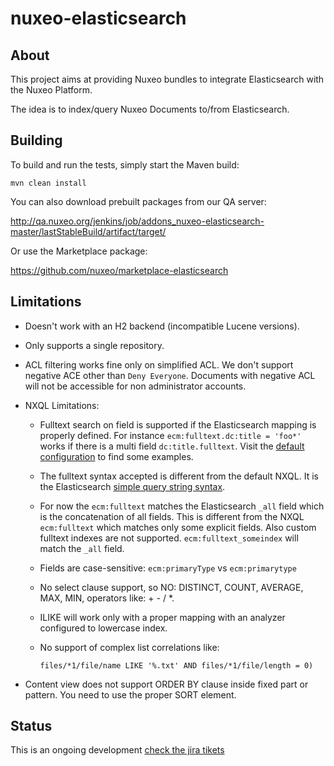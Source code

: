 nuxeo-elasticsearch
===================

## About

This project aims at providing Nuxeo bundles to integrate
Elasticsearch with the Nuxeo Platform.

The idea is to index/query Nuxeo Documents to/from Elasticsearch.

## Building

To build and run the tests, simply start the Maven build:

    mvn clean install

You can also download prebuilt packages from our QA server:

http://qa.nuxeo.org/jenkins/job/addons_nuxeo-elasticsearch-master/lastStableBuild/artifact/target/

Or use the Marketplace package:

https://github.com/nuxeo/marketplace-elasticsearch

## Limitations

- Doesn't work with an H2 backend (incompatible Lucene versions).

- Only supports a single repository.

- ACL filtering works fine only on simplified ACL. We don't support
  negative ACE other than `Deny Everyone`. Documents with negative ACL
  will not be accessible for non administrator accounts.

- NXQL Limitations:

  - Fulltext search on field is supported if the Elasticsearch mapping
	is properly defined. For instance `ecm:fulltext.dc:title = 'foo*'`
	works if there is a multi field `dc:title.fulltext`. Visit the
	[default configuration](https://github.com/nuxeo/nuxeo-elasticsearch/blob/master/nuxeo-elasticsearch-core/src/main/resources/OSGI-INF/elasticsearch-default-index-contrib.xml)
	to find some examples.
  - The fulltext syntax accepted is different from the default NXQL.
    It is the Elasticsearch
    [simple query string syntax](http://www.elasticsearch.org/guide/en/elasticsearch/reference/current/query-dsl-simple-query-string-query.html#_simple_query_string_syntax).
  - For now the `ecm:fulltext` matches the Elasticsearch `_all` field
    which is the concatenation of all fields. This is different from
    the NXQL `ecm:fulltext` which matches only some explicit fields.
    Also custom fulltext indexes are not supported.
    `ecm:fulltext_someindex` will match the `_all` field.
  - Fields are case-sensitive: `ecm:primaryType` vs `ecm:primarytype`
  - No select clause support, so NO: DISTINCT, COUNT, AVERAGE, MAX,
    MIN, operators like: + - / *.
  - ILIKE will work only with a proper mapping with an analyzer
    configured to lowercase index.
  - No support of complex list correlations like:

        files/*1/file/name LIKE '%.txt' AND files/*1/file/length = 0)

- Content view does not support ORDER BY clause inside fixed part or
  pattern. You need to use the proper SORT element.


## Status

This is an ongoing development [check the jira tikets](https://jira.nuxeo.com/issues/?jql=project%20%3D%20NXP%20AND%20component%20%3D%20Elasticsearch%20AND%20Status%20!%3D%20%22Resolved%22%20ORDER%20BY%20updated%20DESC%2C%20priority%20DESC%2C%20created%20ASC)
